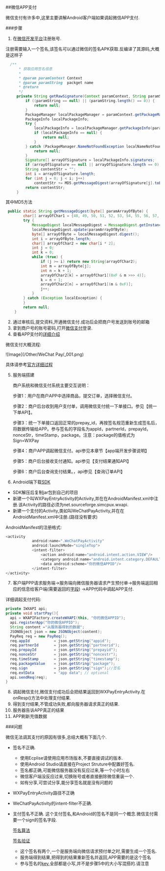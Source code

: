 ##微信APP支付

微信支付有许多中,这里主要讲解Android客户端如果调起微信APP支付.

###步骤
1. 在[微信开发平台](https://open.weixin.qq.com/)注册账号.

 注册需要输入一个签名,该签名可以通过微信的签名APK获取.反编译了其源码,大概是这样子

 ```java
   /**
       * 获取应用签名信息
       *
       * @param paramContext Context
       * @param paramString  packget name
       * @return
       */
      private String getRawSignature(Context paramContext, String paramString) {
          if ((paramString == null) || (paramString.length() == 0)) {
              return null;
          }
          PackageManager localPackageManager = paramContext.getPackageManager();
          PackageInfo localPackageInfo;
          try {
              localPackageInfo = localPackageManager.getPackageInfo(paramString, 64);
              if (localPackageInfo == null) {
                  return null;
              }
          } catch (PackageManager.NameNotFoundException localNameNotFoundException) {
              return null;
          }
          Signature[] arrayOfSignature = localPackageInfo.signatures;
          if (arrayOfSignature == null || arrayOfSignature.length == 0) return null;
          String contentStr = "";
          int i = arrayOfSignature.length;
          for (int j = 0; j < i; j++)
              contentStr += MD5.getMessageDigest(arrayOfSignature[j].toByteArray());
          return contentStr;
      }
  ```
  其中MD5方法
  ```java
   public static String getMessageDigest(byte[] paramArrayOfByte) {
          char[] arrayOfChar1 = {48, 49, 50, 51, 52, 53, 54, 55, 56, 57, 97, 98, 99, 100, 101, 102};
          try {
              MessageDigest localMessageDigest = MessageDigest.getInstance("MD5");
              localMessageDigest.update(paramArrayOfByte);
              byte[] arrayOfByte = localMessageDigest.digest();
              int i = arrayOfByte.length;
              char[] arrayOfChar2 = new char[i * 2];
              int j = 0;
              int k = 0;
              while (true) {
                  if (j >= i) return new String(arrayOfChar2);
                  int m = arrayOfByte[j];
                  int n = k + 1;
                  arrayOfChar2[k] = arrayOfChar1[(0xF & m >>> 4)];
                  k = n + 1;
                  arrayOfChar2[n] = arrayOfChar1[(m & 0xF)];
                  j++;
              }
          } catch (Exception localException) {
          }
          return null;
      }
  ```

2. 通过审核后,提交资料,开通微信支付.成功后会把商户号发送到账号的邮箱
3. 拿到商户号的账号密码,打开[微信支付](https://pay.weixin.qq.com/index.php/home/login?return_url=%2F)登录.
4. 查看APP支付的[详细介绍](https://pay.weixin.qq.com/wiki/doc/api/app/app.php?chapter=8_1)

 微信支付大概流程:

 ![Image](/Other/WeChat Pay/_001.png)

 具体请参考[官方详细过程](https://pay.weixin.qq.com/wiki/doc/api/app/app.php?chapter=8_3)

5. 服务端搭建

   商户系统和微信支付系统主要交互说明：

   步骤1：用户在商户APP中选择商品，提交订单，选择微信支付。

   步骤2：商户后台收到用户支付单，调用微信支付统一下单接口。参见【统一下单API】。

   步骤3：统一下单接口返回正常的prepay_id，再按签名规范重新生成签名后，将数据传输给APP。参与签名的字段名为appId，partnerId，prepayId，nonceStr，timeStamp，package。注意：package的值格式为Sign=WXPay

   步骤4：商户APP调起微信支付。api参见本章节【app端开发步骤说明】

   步骤5：商户后台接收支付通知。api参见【支付结果通知API】

   步骤6：商户后台查询支付结果。，api参见【查询订单API】


6. Android端下载[SDK](https://pay.weixin.qq.com/wiki/doc/api/app/app.php?chapter=11_1)

  * SDK解压后复制jar包到自己的项目
  * 新建一个叫WXPayEntryActivity的Activity,并在在AndroidManifest.xml中注册.该Activity的路径必须为net.sourceforge.simcpux.wxapi.
  * 新建一个支付的Activity,类如叫WeChatPayActivity,并在在AndroidManifest.xml中注册.(路径没有要求)

  AndroidManifest的注册格式:
  ```java
  <activity
              android:name=".WeChatPayActivity"
              android:launchMode="singleTop">
              <intent-filter>
                  <action android:name="android.intent.action.VIEW"/>
                  <category android:name="android.intent.category.DEFAULT"/>
                  <data android:scheme="你的微信APPID"/>
              </intent-filter>
  </activity>
  ```

7. 客户端PPP请求服务端→服务端向微信服务器请求产生预付单→服务端返回相应的信息给客户端(需要返回的[字段](https://pay.weixin.qq.com/wiki/doc/api/app/app.php?chapter=9_12&index=2))
  →APP代码中调起APP支付.

  详细调起支付代码:

  ```java
  private IWXAPI api;
  private void startPay(){
  	api = WXAPIFactory.createWXAPI(this, "你的微信APPID");
  	api.registerApp("你的微信APPID");
  	String content ="从服务器得到的数据";
  	JSONObject json = new JSONObject(content);
  	PayReq req = new PayReq();
    req.appId			= json.getString("appid");
    req.partnerId		= json.getString("partnerid");
    req.prepayId		= json.getString("prepayid");
    req.nonceStr		= json.getString("noncestr");
    req.timeStamp		= json.getString("timestamp");
    req.packageValue	= json.getString("package");
    req.sign			= json.getString("sign");//签名
    req.extData			= "app data"; // optional
    api.sendReq(req);
  }
  ```

8. 调起微信支付,微信支付成功后会把结果返回到WXPayEntryActivity.在onResp()方法中处理支付结果.
9. 得到支付结果,不管成功失败,都向服务器请求真正的结果.
10. 服务器告诉APP真正的结果
11. APP刷新充值数据

 ###问题

 微信无法调其支付的原因有很多,总结大概有下面几个.
  * 签名不正确.
    * 使用Ecplise请使用应用市场版本,不要直接调试的版本.
    * 使用Android Studio请直接在Project Struture中配置好签名.
    * 签名都正确,可能微信服务器没有反应过来,等一个小时左右
    * 微信客户端没反应过来,切换账号或者直接删除微信重装一个.
    * 如有分享,可尝试分享,能分享签名就是没有问题的

  * WXPayEntryActivity路径不正确
  * WeChatPayActivity的intent-filter不正确.
  * 支付签名不正确.
    这个支付签名,和Android的签名不是同一个概念.微信支付需要一个sign的签名字段.

    [签名算法](https://pay.weixin.qq.com/wiki/doc/api/app/app.php?chapter=4_3)

    [签名验证](https://pay.weixin.qq.com/wiki/tools/signverify/)

    * 这个签名有两个,一个是服务端向微信请求预付单之时,需要生成一个签名.
    * 服务端得到结果,把得到的结果重新签名并返回,APP需要的是这个签名
    * 参与签名的[key](https://pay.weixin.qq.com/wiki/doc/api/app/app.php?chapter=9_12&index=2),全部都是小写,并不是步骤5中的大小写混搭的.请注意

